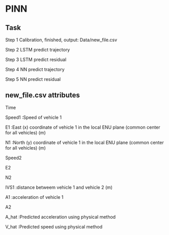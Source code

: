 # PINN

## Task

Step 1 Calibration, finished, output: Data/new_file.csv

Step 2 LSTM predict trajectory

Step 3 LSTM predict residual

Step 4 NN predict trajectory

Step 5 NN predict residual


## new_file.csv attributes

Time	

Speed1  :Speed of vehicle 1

E1  :East (x) coordinate of vehicle 1 in the local ENU plane (common center for all vehicles) (m)

N1	:North (y) coordinate of vehicle 1 in the local ENU plane (common center for all vehicles) (m)

Speed2

E2	

N2	

IVS1	:distance betweem vehicle 1 and vehicle 2 (m)

A1	:acceleration of vehicle 1

A2	

A_hat	:Predicted acceleration using physical method

V_hat	:Predicted speed using physical method
